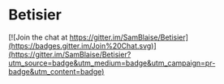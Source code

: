 # Betisier

[![Join the chat at https://gitter.im/SamBlaise/Betisier](https://badges.gitter.im/Join%20Chat.svg)](https://gitter.im/SamBlaise/Betisier?utm_source=badge&utm_medium=badge&utm_campaign=pr-badge&utm_content=badge)
